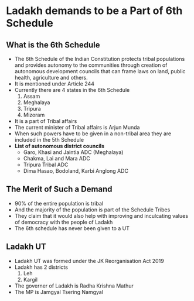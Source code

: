 # Ladakh demands to be a Part of 6th Schedule

## What is the 6th Schedule

- The 6th Schedule of the Indian Constitution protects tribal populations and provides autonomy to the communities through creation of autonomous development councils that can frame laws on land, public health, agriculture and others.
- It is mentioned under Article 244
- Currently there are 4 states in the 6th Schedule
    1. Assam
    2. Meghalaya
    3. Tripura
    4. Mizoram
- It is a part of Tribal affairs
- The current minister of Tribal affairs is Arjun Munda
- When such powers have to be given in a non-tribal area they are included in the 5th Schedule
- **List of autonomous district councils**
    - Garo, Khasi and Jaintia ADC (Meghalaya)
    - Chakma, Lai and Mara ADC
    - Tripura Tribal ADC
    - Dima Hasao, Bodoland, Karbi Anglong ADC


## The Merit of Such a Demand

- 90% of the entire population is tribal
- And the majority of the population is part of the Schedule Tribes
- They claim that it would also help with improving and inculcating values of democracy with the people of Ladakh
- The 6th schedule has never been given to a UT

## Ladakh UT

- Ladakh UT was formed under the JK Reorganisation Act 2019
- Ladakh has 2 districts
    1. Leh
    2. Kargil
- The governer of Ladakh is Radha Krishna Mathur
- The MP is Jamgyal Tsering Namgyal
